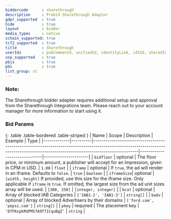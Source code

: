 ```yaml
---
biddercode      : sharethrough
description     : Prebid Sharethrough Adaptor
gdpr_supported  : true
hide            : true
layout          : bidder
media_types     : native
schain_supported: true
tcf2_supported  : true
title           : Sharethrough
userIds         : pubCommonId, unifiedId, identityLink, id5Id, sharedId, liveIntentId
usp_supported   : true
pbjs            : true
pbs             : true
list_group: st
---
```


### Note:
The Sharethrough bidder adapter requires additional setup and approval from the Sharethrough Integrations team. Please reach out to your account manager for more information to start using it.

### Bid Params

{: .table .table-bordered .table-striped }
| Name        | Scope    | Description                                                                                                                                                                      | Example                      | Type                 |
|-------------|----------|----------------------------------------------------------------------------------------------------------------------------------------------------------------------------------|------------------------------|----------------------|
| `bidfloor`  | optional | The floor price, or minimum amount, a publisher will accept for an impression, given in CPM in USD.                                                                              | `1.00`                       | `float`              |
| `iframe`    | optional | If `true`, the ad will render in an iframe. Defaults to `false`.                                                                                                                 | `true`                       | `boolean`            |
| `iframeSize`| optional | `[width, height]` If provided, use this size for the iframe size. Only applicable if `iframe` is `true`. If omitted, the largest size from the ad unit sizes array will be used. | `[300, 250]`                 | `[integer, integer]` |
| `bcat`      | optional | Array of blocked IAB Categories                                                                                                                                                  | `['IAB1-2', 'IAB1-3']`       | `string[]`           |
| `badv`      | optional | Array of blocked Advertisers by their domains                                                                                                                                    | `['ford.com', 'pepsi.com']`  | `string[]`           |
| `pkey`      | required | The placement key                                                                                                                                                                | `'DfFKxpkRGPMS7A9f71CquBgZ'` | `string`             |
